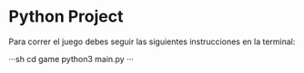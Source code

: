 # Python Project

Para correr el juego debes seguir las siguientes instrucciones en la terminal:

···sh
cd game
python3 main.py
···